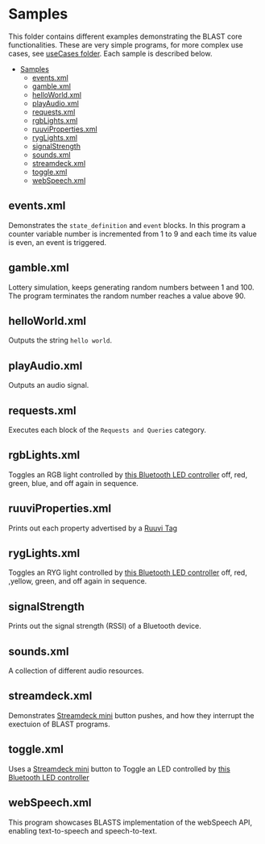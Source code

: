 # Samples

This folder contains different examples demonstrating the BLAST core functionalities. These are very simple programs, for more complex use cases, see [useCases folder](./useCases). Each sample is described below.

- [Samples](#samples)
  - [events.xml](#eventsxml)
  - [gamble.xml](#gamblexml)
  - [helloWorld.xml](#helloworldxml)
  - [playAudio.xml](#playaudioxml)
  - [requests.xml](#requestsxml)
  - [rgbLights.xml](#rgblightsxml)
  - [ruuviProperties.xml](#ruuvipropertiesxml)
  - [rygLights.xml](#ryglightsxml)
  - [signalStrength](#signalstrength)
  - [sounds.xml](#soundsxml)
  - [streamdeck.xml](#streamdeckxml)
  - [toggle.xml](#togglexml)
  - [webSpeech.xml](#webspeechxml)

## events.xml
Demonstrates the `state_definition` and `event` blocks. In this program a counter variable number is incremented from 1 to 9 and each time its value is even, an event is triggered.

## gamble.xml
Lottery simulation, keeps generating random numbers between 1 and 100. The program terminates the random number reaches a value above 90.

## helloWorld.xml
Outputs the string `hello world`.

## playAudio.xml
Outputs an audio signal.

## requests.xml
Executes each block of the `Requests and Queries` category.

## rgbLights.xml
Toggles an RGB light controlled by [this Bluetooth LED controller](https://github.com/arduino12/ble_rgb_led_strip_controller) off, red, green, blue, and off again in sequence.

## ruuviProperties.xml
Prints out each property advertised by a [Ruuvi Tag](https://ruuvi.com/ruuvitag/)

## rygLights.xml
Toggles an RYG light controlled by [this Bluetooth LED controller](https://github.com/arduino12/ble_rgb_led_strip_controller) off, red, ,yellow, green, and off again in sequence.

## signalStrength
Prints out the signal strength (RSSI) of a Bluetooth device.

## sounds.xml
A collection of different audio resources.

## streamdeck.xml
Demonstrates [Streamdeck mini](https://www.elgato.com/de/stream-deck-mini) button pushes, and how they interrupt the exectuion of BLAST programs.

## toggle.xml
Uses a [Streamdeck mini](https://www.elgato.com/de/stream-deck-mini) button to Toggle an LED controlled by [this Bluetooth LED controller](https://github.com/arduino12/ble_rgb_led_strip_controller)

## webSpeech.xml
This program showcases BLASTS implementation of the webSpeech API, enabling text-to-speech and speech-to-text.
